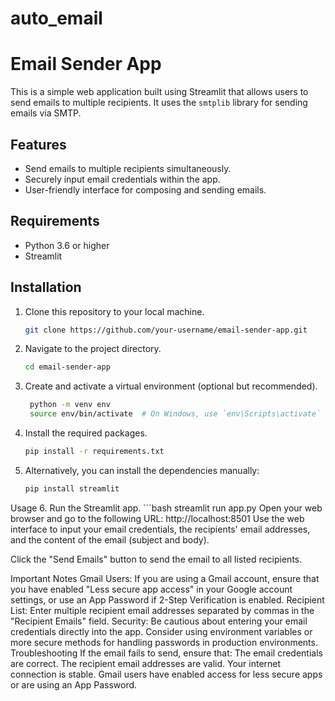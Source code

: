 # auto_email
# Email Sender App

This is a simple web application built using Streamlit that allows users to send emails to multiple recipients. It uses the `smtplib` library for sending emails via SMTP.

## Features

- Send emails to multiple recipients simultaneously.
- Securely input email credentials within the app.
- User-friendly interface for composing and sending emails.

## Requirements

- Python 3.6 or higher
- Streamlit

## Installation

1. Clone this repository to your local machine.

   ```bash
   git clone https://github.com/your-username/email-sender-app.git
2. Navigate to the project directory.

   ```bash
   cd email-sender-app
3. Create and activate a virtual environment (optional but recommended).
   ```bash
    python -m venv env
    source env/bin/activate  # On Windows, use `env\Scripts\activate`
4. Install the required packages.
    ```bash
    pip install -r requirements.txt
5. Alternatively, you can install the dependencies manually:
   ```bash
   pip install streamlit
Usage
6. Run the Streamlit app.
    ```bash
    streamlit run app.py
Open your web browser and go to the following URL:
http://localhost:8501
Use the web interface to input your email credentials, the recipients' email addresses, and the content of the email (subject and body).

Click the "Send Emails" button to send the email to all listed recipients.

Important Notes
Gmail Users: If you are using a Gmail account, ensure that you have enabled "Less secure app access" in your Google account settings, or use an App Password if 2-Step Verification is enabled.
Recipient List: Enter multiple recipient email addresses separated by commas in the "Recipient Emails" field.
Security: Be cautious about entering your email credentials directly into the app. Consider using environment variables or more secure methods for handling passwords in production environments.
Troubleshooting
If the email fails to send, ensure that:
The email credentials are correct.
The recipient email addresses are valid.
Your internet connection is stable.
Gmail users have enabled access for less secure apps or are using an App Password.
